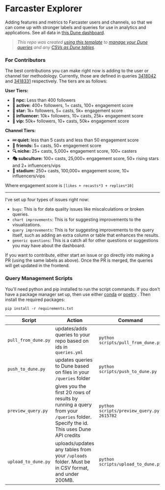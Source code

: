 # Farcaster Explorer

Adding features and metrics to Farcaster users and channels, so that we can come up with stronger labels and queries for use in analytics and applications. See all data in [this Dune dashboard](https://dune.com/ilemi/farcaster-explorer).

>*This repo was created [using this template](https://github.com/duneanalytics/DuneQueryRepo) to [manage your Dune queries](https://dune.mintlify.app/api-reference/crud/endpoint/create) and any [CSVs as Dune tables](https://dune.mintlify.app/api-reference/upload/endpoint/upload).*

### For Contributors

The best contributions you can make right now is adding to the user or channel tier methodology. Currently, those are defined in queries [3418042](https://dune.com/queries/3418402/5739663) and [3418331](https://dune.com/queries/3418331/5739528) respectively. The tiers are as follows:

**User Tiers:**
- **🤖 npc:** Less than 400 followers
- **🥉 active:** 400+ followers, 1+ casts, 100+ engagement score
- **🥈 star:** 1k+ followers, 5+ casts, 5k+ engagement score
- **🥇 influencer:** 10k+ followers, 10+ casts, 25k+ engagement score
- **💎 vip:** 50k+ followers, 10+ casts, 50k+ engagement score

**Channel Tiers:**
- **💤 quiet:** less than 5 casts and less than 50 engagement score
- **🍻 friends:** 5+ casts, 50+ engagement score
- **🔍 niche:** 25+ casts, 5,000+ engagement score, 100+ casters
- **🎭 subculture:** 100+ casts, 25,000+ engagement score, 50+ rising stars and 2+ influencers/vips
- **👑 stadium:** 250+ casts, 100,000+ engagement score, 10+ influencers/vips

Where engagement score is `[likes + recasts*3 + replies*10]`

---

I've set up four types of issues right now:
- `bugs`: This is for data quality issues like miscalculations or broken queries.
- `chart improvements`: This is for suggesting improvements to the visualizations.
- `query improvements`: This is for suggesting improvements to the query itself, such as adding an extra column or table that enhances the results.
- `generic questions`: This is a catch all for other questions or suggestions you may have about the dashboard.

If you want to contribute, either start an issue or go directly into making a PR (using the same labels as above). Once the PR is merged, the queries will get updated in the frontend.

### Query Management Scripts

You'll need python and pip installed to run the script commands. If you don't have a package manager set up, then use either [conda](https://www.anaconda.com/download) or [poetry](https://python-poetry.org/) . Then install the required packages:

```
pip install -r requirements.txt
```

| Script | Action                                                                                                                                                    | Command |
|---|-----------------------------------------------------------------------------------------------------------------------------------------------------------|---|
| `pull_from_dune.py` | updates/adds queries to your repo based on ids in `queries.yml`                                                                                           | `python scripts/pull_from_dune.py` |
| `push_to_dune.py` | updates queries to Dune based on files in your `/queries` folder                                                                                          | `python scripts/push_to_dune.py` |
| `preview_query.py` | gives you the first 20 rows of results by running a query from your `/queries` folder. Specify the id. This uses Dune API credits | `python scripts/preview_query.py 2615782` |
| `upload_to_dune.py` | uploads/updates any tables from your `/uploads` folder. Must be in CSV format, and under 200MB. | `python scripts/upload_to_dune.py` |